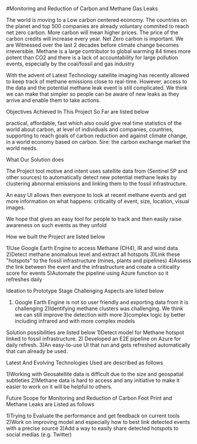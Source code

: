 
#Monitoring and Reduction of Carbon and Methane Gas Leaks

The world is moving to a Low carbon centered economy. The countries on the planet and top 500 companies are already voluntary commited to reach net zero carbon. More carbon will mean higher prices. The price of the carbon credits will increase every year. Net Zero carbon is important. We are Witnessed over the last 2 decades before climate change becomes irreversible. Methane is a large contributor to global warming 84 times more potent than CO2 and there is a lack of accountability for large pollution events, especially by the coal/fossil and gas industry

With the advent of Latest Technology satellite imaging has recently allowed to keep track of methane emissions close to real-time. However, access to the data and the potential methane leak event is still complicated. We think we can make that simpler so people can be aware of new leaks as they arrive and enable them to take actions.

Objectives Achieved In This Project So Far are listed below 

practical, affordable, fast which also could give real time statistics of the world about carbon, at level of individuals and companies, countries, supporting to reach goals of carbon reduction and against climate change, in a world economy based on carbon. 5ire: the carbon exchange market the world needs.

What  Our Solution does

The Project  tool motive and intent  uses satellite data from (Sentinel 5P and other sources) to automatically detect new potential methane leaks by clustering abnormal emissions and linking them to the fossil infrastructure.

An easy UI allows then everyone to look at recent methane events and get more information on what happens: criticality of event, size, location, visual images.

We hope that gives an easy tool for people to track and then easily raise awareness on such events as they unfold

How we built the Project are listed below

1)Use Google Earth Engine to access Methane (CH4), IR and wind data
2)Detect methane anomalous level and extract all hotspots
3)Link these "hotspots" to the fossil infrastructure (mines, plants and pipelines)
4)Assess the link between the event and the infrastructure and create a criticality score for events
5)Automate the pipeline using Azure function so it refreshes daily

Ideation to Prototype Stage Challenging Aspects are listed below

1) Google Earth Engine is not so user friendly and exporting data from it is challenging
 2)Identifying methane clusters was challenging. We think we can still improve the detection with more 3)complex logic by better including infrared and with more complex models

Solution possibilities are listed below
1)Detect model for Methane hotspot linked to fossil infrastructure.
2) Developed an E2E pipeline on Azure for daily refresh.
3)An easy-to-use UI that run and gets refreshed automatically that can already be used.

Latest And Evolving Technologies Used are described as follows

1)Working with Geosatellite data is difficult due to the size and geospatial subtleties
2)Methane data is hard to access and any initiative to make it easier to work on it will be helpful to others.


Future Scope  for Monitoring and Reduction of Carbon Foot Print and  Methane Leaks are Listed as follows

 1)Trying to Evaluate the performance  and get feedback on current tools
 2)Work on improving model and especially how to best link detected events with a precise source
 3)Add a way to easily share detected hotspots to social medias (e.g. Twitter)

